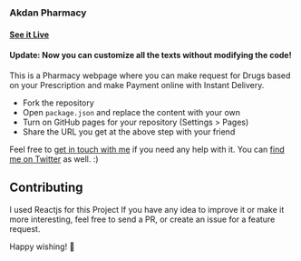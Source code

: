 ### Akdan Pharmacy

#### [See it Live]([https://daniel-akinyoyenu-pharmacy.glitch.me/](https://akdan-pharmacy.vercel.app/))

#### Update: Now you can customize all the texts without modifying the code!
This is a Pharmacy webpage where you can make request for Drugs based on your Prescription and make Payment online with Instant Delivery.

* Fork the repository
* Open `package.json` and replace the content with your own
* Turn on GitHub pages for your repository (Settings > Pages)
* Share the URL you get at the above step with your friend

Feel free to [get in touch with me](mailto:danielakinyoyenu@gmail.com) if you need any help with it. You can [find me on Twitter](https://twitter.com/AkdanGTech) as well. :)


## Contributing
I used Reactjs for this Project
If you have any idea to improve it or make it more interesting, feel free to send a PR, or create an issue for a feature request.

Happy wishing! 🎉
